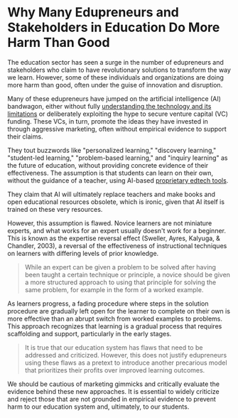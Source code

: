 # Why Many Edupreneurs and Stakeholders in Education Do More Harm Than Good

The education sector has seen a surge in the number of edupreneurs and stakeholders who claim to have revolutionary solutions to transform the way we learn. However, some of these individuals and organizations are doing more harm than good, often under the guise of innovation and disruption.

Many of these edupreneurs have jumped on the artificial intelligence (AI) bandwagon, either without fully [understanding the technology and its limitations](https://iambrainstorming.github.io/chapters/do-we-have-to-fear-machine-learning-or-ai.html) or deliberately exploiting the hype to secure venture capital (VC) funding. These VCs, in turn, promote the ideas they have invested in through aggressive marketing, often without empirical evidence to support their claims.

They tout buzzwords like "personalized learning," "discovery learning," "student-led learning," "problem-based learning," and "inquiry learning" as the future of education, without providing concrete evidence of their effectiveness. The assumption is that students can learn on their own, without the guidance of a teacher, using AI-based [proprietary edtech tools](https://iambrainstorming.github.io/chapters/programming/foss_philosophy.html).

They claim that AI will ultimately replace teachers and make books and open educational resources obsolete, which is ironic, given that AI itself is trained on these very resources.

However, this assumption is flawed. Novice learners are not miniature experts, and what works for an expert usually doesn't work for a beginner. This is known as the expertise reversal effect (Sweller, Ayres, Kalyuga, & Chandler, 2003), a reversal of the effectiveness of instructional techniques on learners with differing levels of prior knowledge. 

> While an expert can be given a problem to be solved after having been taught a certain technique or principle, a novice should be given a more structured approach to using that principle for solving the same problem, for example in the form of a worked example.

As learners progress, a fading procedure where steps in the solution procedure are gradually left open for the learner to complete on their own is more effective than an abrupt switch from worked examples to problems. This approach recognizes that learning is a gradual process that requires scaffolding and support, particularly in the early stages.

> It is true that our education system has flaws that need to be addressed and criticized. However, this does not justify edupreneurs using these flaws as a pretext to introduce another precarious model that prioritizes their profits over improved learning outcomes.

We should be cautious of marketing gimmicks and critically evaluate the evidence behind these new approaches. It is essential to widely criticize and reject those that are not grounded in empirical evidence to prevent harm to our education system and, ultimately, to our students.


